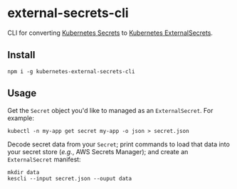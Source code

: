 # external-secrets-cli

CLI for converting [Kubernetes Secrets](https://kubernetes.io/docs/concepts/configuration/secret/) to
[Kubernetes ExternalSecrets](https://github.com/godaddy/kubernetes-external-secrets).

## Install

```
npm i -g kubernetes-external-secrets-cli
```

## Usage

Get the `Secret` object you'd like to managed as an
`ExternalSecret`. For example:

```
kubectl -n my-app get secret my-app -o json > secret.json
```

Decode secret data from your `Secret`; print commands to load that
data into your secret store (*e.g.*, AWS Secrets Manager); and create
an `ExternalSecret` manifest:

```
mkdir data
kescli --input secret.json --ouput data
```

